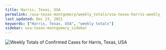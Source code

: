```yaml
---
title: Harris, Texas, USA
permalink: /usa-texas-montgomery/weekly_totals/usa-texas-harris-weekly_totals.html
last_updated: Dec 23, 2021
keywords: ["Harris, Texas, USA", "weekly totals"]
sidebar: usa-texas-montgomery_sidebar
---
```


![Weekly Totals of Confirmed Cases for Harris, Texas, USA](/covid_tracker/images/graphs/usa-texas-harris-weekly_totals_graph.png)
